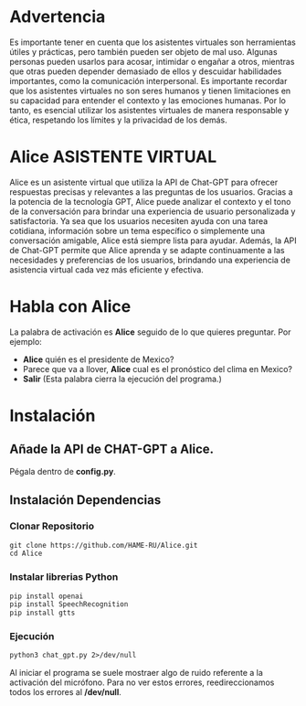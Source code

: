 <h1>Advertencia</h1>

<p>Es importante tener en cuenta que los asistentes virtuales son herramientas útiles y prácticas, pero también pueden ser objeto de mal uso. Algunas personas pueden usarlos para acosar, intimidar o engañar a otros, mientras que otras pueden depender demasiado de ellos y descuidar habilidades importantes, como la comunicación interpersonal. Es importante recordar que los asistentes virtuales no son seres humanos y tienen limitaciones en su capacidad para entender el contexto y las emociones humanas. Por lo tanto, es esencial utilizar los asistentes virtuales de manera responsable y ética, respetando los límites y la privacidad de los demás.</p>

<h1>Alice ASISTENTE VIRTUAL</h1>

<p>Alice es un asistente virtual que utiliza la API de Chat-GPT para ofrecer respuestas precisas y relevantes a las preguntas de los usuarios. Gracias a la potencia de la tecnología GPT, Alice puede analizar el contexto y el tono de la conversación para brindar una experiencia de usuario personalizada y satisfactoria. Ya sea que los usuarios necesiten ayuda con una tarea cotidiana, información sobre un tema específico o simplemente una conversación amigable, Alice está siempre lista para ayudar. Además, la API de Chat-GPT permite que Alice aprenda y se adapte continuamente a las necesidades y preferencias de los usuarios, brindando una experiencia de asistencia virtual cada vez más eficiente y efectiva.</p>

# Habla con Alice
La palabra de activación es **Alice** seguido de lo que quieres preguntar. Por ejemplo:
* **Alice** quién es el presidente de Mexico?
* Parece que va a llover, **Alice** cual es el pronóstico del clima en Mexico?
* **Salir** (Esta palabra cierra la ejecución del programa.)

# Instalación
## Añade la API de CHAT-GPT a Alice.
Pégala dentro de **config.py**.

## Instalación Dependencias
### Clonar Repositorio
```markdown
git clone https://github.com/HAME-RU/Alice.git
cd Alice
```
### Instalar librerias Python
```markdown
pip install openai
pip install SpeechRecognition
pip install gtts
```
### Ejecución
```markdown
python3 chat_gpt.py 2>/dev/null
```
Al iniciar el programa se suele mostraer algo de ruido referente a la activación del micrófono. Para no ver estos errores, reedireccionamos todos los errores al **/dev/null**.
